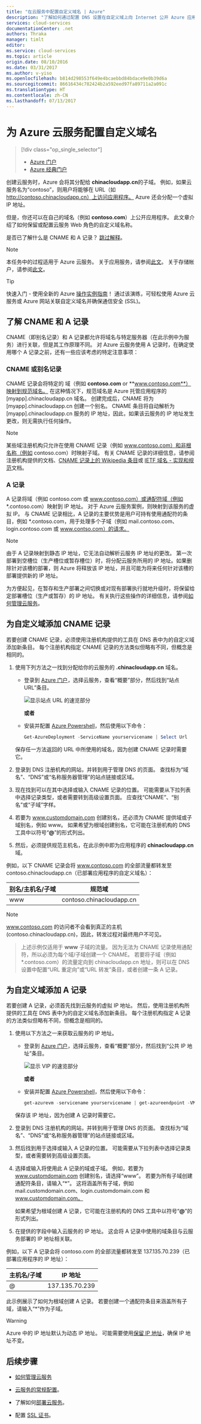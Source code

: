 ```yaml
---
title: "在云服务中配置自定义域名 | Azure"
description: "了解如何通过配置 DNS 设置在自定义域上向 Internet 公开 Azure 应用程序或数据。  这些示例使用 Azure 门户。"
services: cloud-services
documentationCenter: .net
authors: Thraka
manager: timlt
editor: 
ms.service: cloud-services
ms.topic: article
origin.date: 08/10/2016
ms.date: 03/31/2017
ms.author: v-yiso
ms.openlocfilehash: b814d298553f649e4bcaebbd84bdace9e0b39d6a
ms.sourcegitcommit: 86616434c782424b2a592eed97fa89711a2a091c
ms.translationtype: HT
ms.contentlocale: zh-CN
ms.lasthandoff: 07/13/2017
---
```

# <a name="configuring-a-custom-domain-name-for-an-azure-cloud-service"></a>为 Azure 云服务配置自定义域名

> [!div class="op_single_selector"]
>- [Azure 门户](./cloud-services-custom-domain-name-portal.md)
>- [Azure 经典门户](./cloud-services-custom-domain-name.md)

创建云服务时，Azure 会将其分配给 **chinacloudapp.cn**的子域。 例如，如果云服务名为“contoso”，则用户将能够在 URL（如 http://contoso.chinacloudapp.cn）上访问应用程序。 Azure 还会分配一个虚拟 IP 地址。

但是，你还可以在自己的域名（例如 **contoso.com**）上公开应用程序。 此文章介绍了如何保留或配置云服务 Web 角色的自定义域名称。

是否已了解什么是 CNAME 和 A 记录？ [跳过解释](#add-a-cname-record-for-your-custom-domain)。

> [!NOTE]
> 本任务中的过程适用于 Azure 云服务。 关于应用服务，请参阅[此文](../app-service-web/web-sites-custom-domain-name.md)。 关于存储帐户，请参阅[此文](../storage/storage-custom-domain-name.md)。

<p/>

> [!TIP]
> 快速入门 - 使用全新的 Azure [操作实例指南](http://support.microsoft.com/zh-cn/kb/2990804)！  通过该演练，可轻松使用 Azure 云服务或 Azure 网站关联自定义域名并确保通信安全 (SSL)。

## <a name="understand-cname-and-a-records"></a>了解 CNAME 和 A 记录

CNAME（即别名记录）和 A 记录都允许将域名与特定服务器（在此示例中为服务）进行关联，但是其工作原理不同。 对 Azure 云服务使用 A 记录时，在确定使用哪个 A 记录之前，还有一些应该考虑的特定注意事项：

### <a name="cname-or-alias-record"></a>CNAME 或别名记录

CNAME 记录会将特定的  域（例如 **contoso.com** or **www.contoso.com**）映射到规范域名。 在这种情况下，规范域名是 Azure 托管应用程序的 [myapp].chinacloudapp.cn 域名。 创建完成后，CNAME 将为 [myapp].chinacloudapp.cn 创建一个别名。 CNAME 条目将自动解析为 [myapp].chinacloudapp.cn 服务的 IP 地址，因此，如果该云服务的 IP 地址发生更改，则无需执行任何操作。

> [!NOTE]
> 某些域注册机构只允许在使用 CNAME 记录（例如 www.contoso.com）和非根名称（例如 contoso.com）时映射子域。 有关 CNAME 记录的详细信息，请参阅注册机构提供的文档、[CNAME 记录上的 Wikipedia 条目](http://zh.wikipedia.org/wiki/CNAME_record)或 [IETF 域名 - 实现和规范](http://tools.ietf.org/html/rfc1035)文档。

### <a name="a-record"></a>A 记录

A 记录将域（例如 contoso.com 或 www.contoso.com）或通配符域（例如 \*.contoso.com）映射到 IP 地址。 对于 Azure 云服务案例，则映射到该服务的虚拟 IP。 与 CNAME 记录相比，A 记录的主要优势是用户可持有使用通配符的条目，例如 \*.contoso.com，用于处理多个子域（例如 mail.contoso.com、login.contoso.com 或 www.contso.com）的请求。

> [!NOTE]
> 由于 A 记录映射到静态 IP 地址，它无法自动解析云服务 IP 地址的更改。 第一次部署到空槽位（生产槽位或暂存槽位）时，将分配云服务所用的 IP 地址。如果删除针对该槽的部署，则 Azure 将释放该 IP 地址，并且可能为将来任何针对该槽的部署提供新的 IP 地址。
>
> 为方便起见，在暂存和生产部署之间切换或对现有部署执行就地升级时，将保留给定部署槽位（生产或暂存）的 IP 地址。 有关执行这些操作的详细信息，请参阅[如何管理云服务](./cloud-services-how-to-manage.md)。

## <a name="add-a-cname-record-for-your-custom-domain"></a>为自定义域添加 CNAME 记录

若要创建 CNAME 记录，必须使用注册机构提供的工具在 DNS 表中为的自定义域添加新条目。 每个注册机构指定 CNAME 记录的方法类似但略有不同，但概念是相同的。

1. 使用下列方法之一找到分配给你的云服务的 **.chinacloudapp.cn** 域名。

    * 登录到 [Azure 门户]，选择云服务，查看“概要”部分，然后找到“站点 URL”条目。

        ![显示站点 URL 的速览部分][csurl]

        **或者**

    * 安装并配置 [Azure Powershell](../powershell-install-configure.md)，然后使用以下命令：

        ```powershell
        Get-AzureDeployment -ServiceName yourservicename | Select Url
        ```

    保存任一方法返回的 URL 中所使用的域名，因为创建 CNAME 记录时需要它。

1.  登录到 DNS 注册机构的网站，并转到用于管理 DNS 的页面。 查找标为“域名”、“DNS”或“名称服务器管理”的站点链接或区域。

2.  现在找到可以在其中选择或输入 CNAME 记录的位置。 可能需要从下拉列表中选择记录类型，或者需要转到高级设置页面。 应查找“CNAME”、“别名”或“子域”字样。

3.  若要为 www.customdomain.com 创建别名，还必须为 CNAME 提供域或子域别名，例如 www。 如果希望为根域创建别名，它可能在注册机构的 DNS 工具中以符号“**@**”的形式列出。

4. 然后，必须提供规范主机名，在此示例中即为应用程序的 **chinacloudapp.cn** 域。

例如，以下 CNAME 记录会将 www.contoso.com 的全部流量都转发至 contoso.chinacloudapp.cn（已部署应用程序的自定义域名）：

| 别名/主机名/子域 | 规范域     |
| ------------------------- | -------------------- |
| www                       | contoso.chinacloudapp.cn |

> [!NOTE]
www.contoso.com 的访问者不会看到真正的主机 (contoso.chinacloudapp.cn)，因此，转发过程对最终用户不可见。

> 上述示例仅适用于 **www** 子域的流量。 因为无法为 CNAME 记录使用通配符，所以必须为每个域/子域创建一个 CNAME。 若要将子域（例如 *.contoso.com）的流量定向到 chinacloudapp.cn 地址，则可以在 DNS 设置中配置“URL 重定向”或“URL 转发”条目，或者创建一条 A 记录。

## <a name="add-an-a-record-for-your-custom-domain"></a>为自定义域添加 A 记录

若要创建 A 记录，必须首先找到云服务的虚拟 IP 地址。 然后，使用注册机构所提供的工具在 DNS 表中为的自定义域名添加新条目。 每个注册机构指定 A 记录的方法类似但略有不同，但概念是相同的。

1. 使用以下方法之一来获取云服务的 IP 地址。

    * 登录到 [Azure 门户]，选择云服务，查看“概要”部分，然后找到“公共 IP 地址”条目。

        ![显示 VIP 的速览部分][vip]

        **或者**

    * 安装并配置 [Azure Powershell](../powershell-install-configure.md)，然后使用以下命令：

        ```powershell
        get-azurevm -servicename yourservicename | get-azureendpoint -VM {$_.VM} | select Vip
        ```

    保存该 IP 地址，因为创建 A 记录时需要它。

1.  登录到 DNS 注册机构的网站，并转到用于管理 DNS 的页面。 查找标为“域名”、“DNS”或“名称服务器管理”的站点链接或区域。

2.  然后找到用于选择或输入 A 记录的位置。 可能需要从下拉列表中选择记录类型，或者需要转到高级设置页面。

3. 选择或输入将使用此 A 记录的域或子域。 例如，若要为 www.customdomain.com 创建别名，请选择“www”。 若要为所有子域创建通配符条目，请输入“*”。 这将涵盖所有子域，例如 mail.customdomain.com、login.customdomain.com 和 www.customdomain.com。

    如果希望为根域创建 A 记录，它可能在注册机构的 DNS 工具中以符号“**@**”的形式列出。

4. 在提供的字段中输入云服务的 IP 地址。 这会将 A 记录中使用的域条目与云服务部署的 IP 地址相关联。

例如，以下 A 记录会将 contoso.com 的全部流量都转发至 137.135.70.239（已部署应用程序的 IP 地址）：

| 主机名/子域 | IP 地址     |
| ------------------- | -------------- |
| @                   | 137.135.70.239 |

此示例展示了如何为根域创建 A 记录。 若要创建一个通配符条目来涵盖所有子域，请输入“*”作为子域。

>[!WARNING]
>Azure 中的 IP 地址默认为动态 IP 地址。 可能需要使用[保留 IP 地址](../virtual-network/virtual-networks-reserved-public-ip.md)，确保 IP 地址不变。

## <a name="next-steps"></a>后续步骤

* [如何管理云服务](./cloud-services-how-to-manage.md)

* [云服务的常规配置](./cloud-services-how-to-configure-portal.md)。
* 了解如何[部署云服务](./cloud-services-how-to-create-deploy-portal.md)。
* 配置 [SSL 证书](./cloud-services-configure-ssl-certificate-portal.md)。

[Expose Your Application on a Custom Domain]: #access-app
[Add a CNAME Record for Your Custom Domain]: #add-cname
[Expose Your Data on a Custom Domain]: #access-data
[VIP swaps]:./cloud-services-how-to-manage-portal.md#how-to-swap-deployments-to-promote-a-staged-deployment-to-production
[Create a CNAME record that associates the subdomain with the storage account]: #create-cname
[Azure 门户]: https://portal.azure.cn
[vip]: ./media/cloud-services-custom-domain-name-portal/csvip.png
[csurl]: ./media/cloud-services-custom-domain-name-portal/csurl.png
